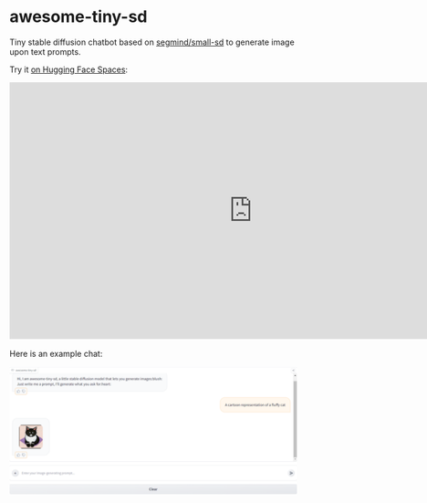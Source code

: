 # awesome-tiny-sd

Tiny stable diffusion chatbot based on [segmind/small-sd](https://huggingface.co/segmind/small-sd) to generate image upon text prompts.


Try it [on Hugging Face Spaces](https://as-cle-bert-awesome-tiny-sd.hf.space):

<iframe
	src="https://as-cle-bert-awesome-tiny-sd.hf.space"
	frameborder="0"
	width="850"
	height="450"
></iframe>

Here is an example chat:

![example_chat](./fluffy_cat.png)

